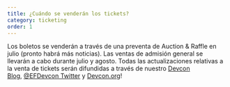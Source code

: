 ```yaml
---
title: ¿Cuándo se venderán los tickets?
category: ticketing
order: 1
---
```

Los boletos se venderán a través de una preventa de Auction & Raffle en julio (pronto habrá más noticias). Las ventas de admisión general se llevarán a cabo durante julio y agosto. Todas las actualizaciones relativas a la venta de tickets serán difundidas a través de nuestro [Devcon Blog](https://blog.ethereum.org/category/devcon/), [@EFDevcon Twitter](https://twitter.com/EFDevcon) y [Devcon.org](https://devcon.org/)!